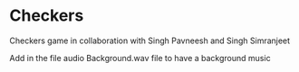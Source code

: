 # Checkers
Checkers game in collaboration with Singh Pavneesh and Singh Simranjeet



Add in the file audio Background.wav file to have a background music
